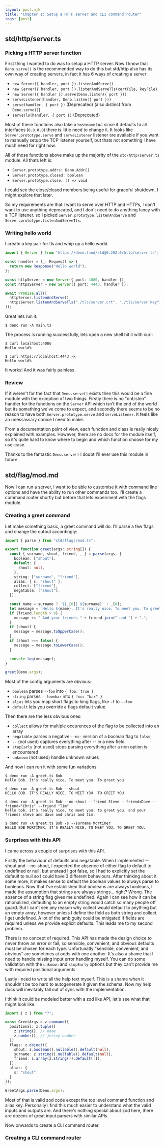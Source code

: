 ```yaml
---
layout: post.njk
title: "Chapter 1: Setup a HTTP server and CLI command router"
tags: [post]
---
```


## std/http/server.ts

### Picking a HTTP server function

First thing I wanted to do was to setup a HTTP server. Now I know that
`Deno.serve()` is the recommended way to do this but std/http also has its own
way of creating servers, in fact it has 6 ways of creating a server:

- `new Server({ handler, port }).listenAndServe()`
- `new Server({ handler, port }).listenAndServeTls(certFile, keyFile)`
- `new Server({ handler }).serve(Deno.listen({ port }))`
- `serveListener(handler, Deno.listen({ port }))`
- `serve(handler, { port })` (Deprecated) (also distinct from `Deno.serve()`)
- `serveTls(handler, { port })` (Deprecated)

Most of these functions also take a `hostname` but since it defaults to all
interfaces (`0.0.0.0`) there is little need to change it. It looks like
`Server.prototype.serve` and `serveListener` listener are available if you want
to manually setup the TCP listener yourself, but thats not something I have much
need for right now.

All of those functions above make up the majority of the `std/http/server.ts`
module. All thats left is:

- `Server.prototype.addrs: Deno.Addr[]`
- `Server.prototype.closed: boolean`
- `Server.prototype.close: () => void`

I could see the close/closed members being useful for graceful shutdown, I might
explore that later.

So my requirements are that I want to serve over HTTP and HTTPs, I don't want to
use anything deprecated, and I don't need to do anything fancy with a TCP
listener. so I picked `Server.prototype.listenAndServe` and
`Server.prototype.listenAndServeTls`.

### Writing hello world

I create a key pair for tls and whip up a hello world.

```typescript
import { Server } from "https://deno.land/std@0.202.0/http/server.ts";

const handler = (_: Request) => {
  return new Response("Hello world");
};

const httpServer = new Server({ port: 4080, handler });
const httpsServer = new Server({ port: 4443, handler });

await Promise.all([
  httpServer.listenAndServe(),
  httpsServer.listenAndServeTls("./tls/server.crt", "./tls/server.key"),
]);
```

Great lets run it.

```console
$ deno run -A main.ts
```

The process is running successfully, lets open a new shell hit it with curl:

```console
$ curl localhost:4080
Hello world%

$ curl https://localhost:4443 -k
Hello world%
```

It works! And it was fairly painless.

### Review

If it weren't for the fact that `Deno.serve()` exists then this would be a fine
module with the exception of two things. Firstly there is no "onListen" handler
for the functions on the `Server` API which isn't the end of the world but its
something we've come to expect, and secondly there seems to be no reason to have
both `Server.prototype.serve` and `serveListener`. It feels like an unessassary
choice I need to make.

From a documentation point of view, each function and class is really nicely
explained with examples. However, there are no docs for the module itself, so
it's quite hard to know where to begin and which function choose for my
use-case.

Thanks to the fantastic `Deno.serve()` I doubt I'll ever use this module in
future.

## std/flag/mod.md

Now I can run a server, I want to be able to customise it with command line
options and have the ability to run other commands too. I'll create a command
router shortly but before that lets experiment with the flags module.

### Creating a greet command

Let make something basic, a greet command will do. I'll parse a few flags and
change the output accordingly:

```typescript
import { parse } from "std/flags/mod.ts";

export function greet(args: string[]) {
  const { surname, shout, friend, _ } = parse(args, {
    boolean: ["shout"],
    default: {
      shout: null,
    },
    string: ["surname", "friend"],
    alias: { s: "shout" },
    collect: ["friend"],
    negatable: ["shout"],
  });

  const name = surname ? `${_[0]} ${surname}` : _[0];
  let message = `Hello ${name}. It's really nice. To meet you. To greet you.`;
  if (friend.length > 0) {
    message += " And your friends " + friend.join(" and ") + ".";
  }
  if (shout) {
    message = message.toUpperCase();
  }
  if (shout === false) {
    message = message.toLowerCase();
  }

  console.log(message);
}

greet(Deno.args);
```

Most of the config arguments are obvious:

- `boolean` parses `--foo` into `{ foo: true }`
- `string` parses `--foo=bar` into `{ foo: "bar" }`
- `alias` lets you map short flags to long flags, like `-f` to `--foo`
- `default` lets you override a flags default value.

Then there are the less obvious ones:

- `collect` allows for multiple occurences of the flag to be collected into an
  array
- `negatable` parses a negative `--no-` version of a boolean flag to `false`,
- `--` (not used) captures everything after -- in a new field
- `stopEarly` (not used) stops parsing everything after a non option is
  encountered
- `unknown` (not used) handle unknown values

And now I can run it with some fun variations

```console
$ deno run -A greet.ts Bob
Hello Bob. It's really nice. To meet you. To greet you.

$ deno run -A greet.ts Bob --shout
HELLO BOB. IT'S REALLY NICE. TO MEET YOU. TO GREET YOU.

$ deno run -A greet.ts Bob --no-shout --friend Steve --friend=Dave --friend="Chris" --friend "Tim"
hello bob. it's really nice. to meet you. to greet you. and your friends steve and dave and chris and tim.

$ deno run -A greet.ts Bob -s --surname Mortimer
HELLO BOB MORTIMER. IT'S REALLY NICE. TO MEET YOU. TO GREET YOU.
```

### Surprises with this API

I came across a couple of surprises with this API.

Firstly the behaviour of defaults and negatable. When I implemented --shout and
--no-shout, I expected the absence of either flag to default to undefined or
null, but unstead I got false, so I had to explicitly set the default to null so
I could have 3 different behaviours. After thinking about it some more, it makes
sense to default the boolean values to always parse to booleans. Now that I've
established that booleans are always booleans, I made the assumption that
strings are always strings... right? Wrong. The absence of a string flag gives
me undefined. Again I can see how it can be rationalized, defaulting to an empty
string would catch so many people off guard. But I can't see any reason why
collect would default to anything but an empty array, however unless I define
the field as both string and collect, I get undefined. A lot of the ambiguity
could be mitigated if fields are required unless we provide explicit defaults.
This leads me to my second problem.

There is no concept of required. This API has made the design choice to never
throw an error or fail, so sensible, convenient, and obvious defaults must be
chosen for each type. Unfortunatly "sensible, convenient, and obvious" are
sometimes at odds with one another. It's also a shame that I need to handle
missing input error handling myself. You can do some validation with the
`unknown` and `stopEarly` options but they can't provide me with required
positional arguments.

Lastly I need to write all the help text myself. This is a shame when it
shouldn't be too hard to autogenerate it given the schema. Now my help docs will
inevitably fall out of sync with the implementation.

I think it could be modeled better with a zod like API, let's see what that
might look like:

```typescript
import { z } from "?";

const GreetArgs = z.command({
  positional: z.tuple([
    z.string(), // name
    z.number(), // jersey number
  ])
  flags: z.object({
    shout: z.boolean().nullable().default(null),
    surname: z.string().nullable().default(null),
    friend: z.array(z.string()).default([]),
  }),
  alias: {
    s: "shout"
  }
});

GreetArgs.parse(Deno.args);
```

Most of that is valid zod code except the top level command function and alias
key. Personally I find this much easier to understand what the valid inputs and
outputs are. And there's nothing special about zod here, there are dozens of
great input parsers with similar APIs.

Now onwards to create a CLI command router.

### Creating a CLI command router
